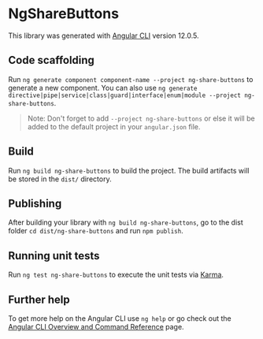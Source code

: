 # NgShareButtons

This library was generated with [Angular CLI](https://github.com/angular/angular-cli) version 12.0.5.

## Code scaffolding

Run `ng generate component component-name --project ng-share-buttons` to generate a new component. You can also use `ng generate directive|pipe|service|class|guard|interface|enum|module --project ng-share-buttons`.
> Note: Don't forget to add `--project ng-share-buttons` or else it will be added to the default project in your `angular.json` file. 

## Build

Run `ng build ng-share-buttons` to build the project. The build artifacts will be stored in the `dist/` directory.

## Publishing

After building your library with `ng build ng-share-buttons`, go to the dist folder `cd dist/ng-share-buttons` and run `npm publish`.

## Running unit tests

Run `ng test ng-share-buttons` to execute the unit tests via [Karma](https://karma-runner.github.io).

## Further help

To get more help on the Angular CLI use `ng help` or go check out the [Angular CLI Overview and Command Reference](https://angular.io/cli) page.
